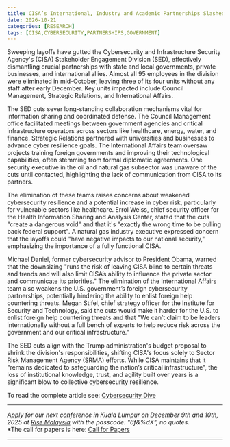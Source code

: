 ```yaml
---
title: CISA’s International, Industry and Academic Partnerships Slashed
date: 2026-10-21
categories: [RESEARCH]
tags: [CISA,CYBERSECURITY,PARTNERSHIPS,GOVERNMENT]
---
```


Sweeping layoffs have gutted the Cybersecurity and Infrastructure Security Agency's (CISA) Stakeholder Engagement Division (SED), effectively dismantling crucial partnerships with state and local governments, private businesses, and international allies. Almost all 95 employees in the division were eliminated in mid-October, leaving three of its four units without any staff after early December. Key units impacted include Council Management, Strategic Relations, and International Affairs.

The SED cuts sever long-standing collaboration mechanisms vital for information sharing and coordinated defense. The Council Management office facilitated meetings between government agencies and critical infrastructure operators across sectors like healthcare, energy, water, and finance. Strategic Relations partnered with universities and businesses to advance cyber resilience goals. The International Affairs team oversaw projects training foreign governments and improving their technological capabilities, often stemming from formal diplomatic agreements. One security executive in the oil and natural gas subsector was unaware of the cuts until contacted, highlighting the lack of communication from CISA to its partners.

The elimination of these teams raises concerns about weakened cybersecurity resilience and a potential increase in cyber risk, particularly for vulnerable sectors like healthcare. Errol Weiss, chief security officer for the Health Information Sharing and Analysis Center, stated that the cuts "create a dangerous void" and that it's "exactly the wrong time to be pulling back federal support". A natural gas industry executive expressed concern that the layoffs could "have negative impacts to our national security," emphasizing the importance of a fully functional CISA.

Michael Daniel, former cybersecurity advisor to President Obama, warned that the downsizing "runs the risk of leaving CISA blind to certain threats and trends and will also limit CISA’s ability to influence the private sector and communicate its priorities." The elimination of the International Affairs team also weakens the U.S. government’s foreign cybersecurity partnerships, potentially hindering the ability to enlist foreign help countering threats. Megan Stifel, chief strategy officer for the Institute for Security and Technology, said the cuts would make it harder for the U.S. to enlist foreign help countering threats and that "We can’t claim to be leaders internationally without a full bench of experts to help reduce risk across the government and our critical infrastructure."

The SED cuts align with the Trump administration's budget proposal to shrink the division's responsibilities, shifting CISA's focus solely to Sector Risk Management Agency (SRMA) efforts. While CISA maintains that it "remains dedicated to safeguarding the nation’s critical infrastructure", the loss of institutional knowledge, trust, and agility built over years is a significant blow to collective cybersecurity resilience.

To read the complete article see: [Cybersecurity Dive](https://www.cybersecuritydive.com/news/cisa-stakeholder-engagement-division-layoffs-critical-infrastructure-international/803433/) 

---  

*Apply for our next conference in Kuala Lumpur on December 9th and 10th, 2025 at [Rise Malaysia](https://risemalaysia.eventify.io/p/#/overview) with the passcode: "6f&%dX", no quotes.*  
*The call for papers is here: [Call for Papers](https://cymru.wufoo.com/forms/rise-malaysia-presentation-submissions-form/)  

---